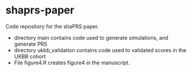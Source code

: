 # shaprs-paper
Code repository for the shaPRS paper.

- directory main contains code used to generate simulations, and generate PRS
- directory ukbb_validation contains code used to validated scores in the UKBB cohort
- File figure4.R creates figure4 in the manuscript.

